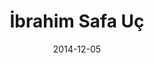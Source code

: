 ---
title: "İbrahim Safa Uç"
img: people/profile.webp
collection: people
date: 2014-12-05
type: M.S.
---
